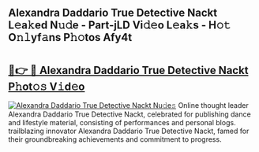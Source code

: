 ## Alexandra Daddario True Detective Nackt L𝚎a𝚔ed N𝚞𝚍e - Part-jLD Vi𝚍𝚎o L𝚎a𝚔s - H𝚘𝚝 O𝚗𝚕yf𝚊ns P𝚑𝚘tos Afy4t

# <h2><a href="http://kfccmu.oniu.top/?m=Alexandra+Daddario+True+Detective+Nackt">🔗👉 🔴 Alexandra Daddario True Detective Nackt P𝚑ot𝚘𝚜 V𝚒d𝚎o</a></h2>

[![Alexandra Daddario True Detective Nackt Nu𝚍e𝚜](https://i.imgur.com/0qMVB7G.gif)](http://kfccmu.oniu.top/?m=Alexandra+Daddario+True+Detective+Nackt)
Online thought leader Alexandra Daddario True Detective Nackt, celebrated for publishing dance and lifestyle material, consisting of performances and personal blogs. trailblazing innovator Alexandra Daddario True Detective Nackt, famed for their groundbreaking achievements and commitment to progress.  
